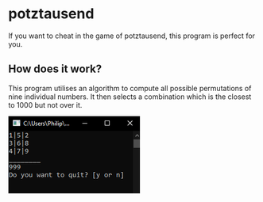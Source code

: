 # potztausend
If you want to cheat in the game of potztausend, this program is perfect for you.
## How does it work?
This program utilises an algorithm to compute all possible permutations of nine individual numbers.
It then selects a combination which is the closest to 1000 but not over it.

![example](https://github.com/sklf81/potztausend/blob/main/one2nine.png)
